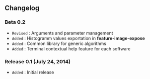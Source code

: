 ## Changelog

### Beta 0.2

- `Revised` : Arguments and parameter management
- `Added` : Histogramm values exportation in **feature-image-expose**
- `Added` : Common library for generic algorithms
- `Added` : Terminal contextual help feature for each software

### Release 0.1 (July 24, 2014)

- `Added` : Initial release
